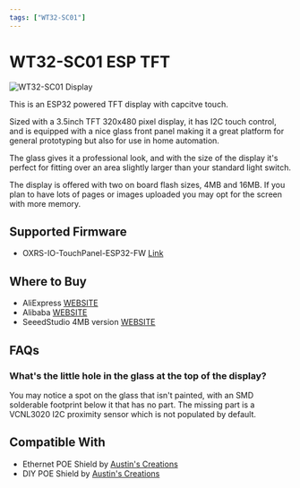 ```yaml
---
tags: ["WT32-SC01"]
---
```


# WT32-SC01 ESP TFT

<!-- Board Image -->
![WT32-SC01 Display](/images/addons/wt32-sc01.jpg)

<!-- Board Description -->
This is an ESP32 powered TFT display with capcitve touch.

Sized with a 3.5inch TFT 320x480 pixel display, it has I2C touch control, and is equipped with a nice glass front panel making it a great platform for general prototyping but also for use in home automation.

The glass gives it a professional look, and with the size of the display it's perfect for fitting over an area slightly larger than your standard light switch.

The display is offered with two on board flash sizes, 4MB and 16MB. If you plan to have lots of pages or images uploaded you may opt for the screen with more memory.

## Supported Firmware
- OXRS-IO-TouchPanel-ESP32-FW  [Link](/docs/firmware/touch-panel-esp32.md)

## Where to Buy
- AliExpress [WEBSITE](https://www.aliexpress.com/wholesale?SearchText=wt32-sc01)
- Alibaba [WEBSITE](https://www.alibaba.com/trade/search?SearchText=wt32-sc01)
- SeeedStudio 4MB version [WEBSITE](https://www.seeedstudio.com/ESP32-Development-board-WT32-SC01-p-4735.html)

## FAQs
### What's the little hole in the glass at the top of the display?
You may notice a spot on the glass that isn't painted, with an SMD solderable footprint below it that has no part. The missing part is a VCNL3020 I2C proximity sensor which is not populated by default.

## Compatible With
- Ethernet POE Shield by [Austin's Creations](https://www.austinscreations.ca/oxrs)
- DIY POE Shield by [Austin's Creations](https://www.austinscreations.ca/oxrs)
